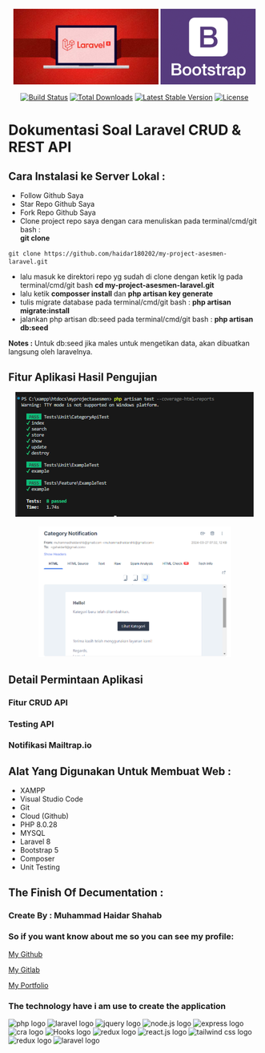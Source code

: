 <p align="center"><a href="https://laravel.com" target="_blank"><img src="./assetsdocumentasi/laravel-image.png" width="290"></a>
<a href="https://getbootstrap.com" target="_blank"><img src="./assetsdocumentasi/bootsrap-image.png" width="190"></a>
</p>

<p align="center">
<a href="https://travis-ci.org/laravel/framework"><img src="https://travis-ci.org/laravel/framework.svg" alt="Build Status"></a>
<a href="https://packagist.org/packages/laravel/framework"><img src="https://img.shields.io/packagist/dt/laravel/framework" alt="Total Downloads"></a>
<a href="https://packagist.org/packages/laravel/framework"><img src="https://img.shields.io/packagist/v/laravel/framework" alt="Latest Stable Version"></a>
<a href="https://packagist.org/packages/laravel/framework"><img src="https://img.shields.io/packagist/l/laravel/framework" alt="License"></a>
</p>

# Dokumentasi Soal Laravel CRUD & REST API

## Cara Instalasi ke Server Lokal :

-   Follow Github Saya
-   Star Repo Github Saya
-   Fork Repo Github Saya
-   Clone project repo saya dengan cara menuliskan pada terminal/cmd/git bash :<br> <b>git clone</b>
``````
git clone https://github.com/haidar180202/my-project-asesmen-laravel.git
`````` 
-   lalu masuk ke direktori repo yg sudah di clone dengan ketik lg pada terminal/cmd/git bash <b>cd my-project-asesmen-laravel.git</b>
-   lalu ketik <b>composser install </b> dan <b>php artisan key generate</b>
-   tulis migrate database pada terminal/cmd/git bash : <b>php artisan migrate:install</b>
-   jalankan php artisan db:seed pada terminal/cmd/git bash : <b>php artisan db:seed</b>

<b>Notes :</b> Untuk db:seed jika males untuk mengetikan data, akan dibuatkan langsung oleh laravelnya.

## Fitur Aplikasi Hasil Pengujian

  <center>
  <img src="./assetsdocumentasi/hasil-testing-api.png" alt="Hasil Testing API"> 
  </center> 
  <br/>
<center >
<a href="assetsdocumentasi/myprojectsimulation.mp4"><img src="./assetsdocumentasi/notification.png" alt="Hasil Testing API" width="385"></a>
</center>

## Detail Permintaan Aplikasi 
### Fitur CRUD API
### Testing API
### Notifikasi Mailtrap.io

## Alat Yang Digunakan Untuk Membuat Web :

-   XAMPP
-   Visual Studio Code
-   Git
-   Cloud (Github)
-   PHP 8.0.28
-   MYSQL 
-   Laravel 8
-   Bootstrap 5
-   Composer
-   Unit Testing


## The Finish Of Decumentation :

### Create By : Muhammad Haidar Shahab

### So if you want know about me so you can see my profile:

[My Github](https://github.com/haidar180202)

[My Gitlab](https://gitlab.com/haidar1802/myapp)

[My Portfolio](https://profile-muhammad-haidar-shahab.netlify.app/)


### The technology have i am use to create the application

<img src="https://img.shields.io/badge/-Php-05122A?style=flat&logo=php" width="60" height="auto" alt="php logo"> <img src="https://img.shields.io/badge/-Laravel-05122A?style=flat&logo=laravel" width="90" height="auto" alt="laravel logo"> <img src="https://img.shields.io/badge/-Jquery-05122A?style=flat&logo=jquery" width="80" height="auto" alt="jquery logo"> <img src="https://img.shields.io/badge/-Node Js-05122A?style=flat&logo=node.js" width="90" height="auto" alt="node.js logo"> <img src="https://img.shields.io/badge/-Express Js-05122A?style=flat&logo=express" width="98" height="auto" alt="express logo">
<img src="https://img.shields.io/badge/-CRA-05122A?style=flat&logo=create-react-app" width="60" height="25" alt="cra logo">  <img src="https://img.shields.io/badge/-React Hooks-05122A?style=flat&logo=react hooks" width="80" height="25" alt="Hooks logo">  <img src="https://img.shields.io/badge/-CSS-05122A?style=flat&logo=css3" width="60" height="25" alt="redux logo">  <img src="https://img.shields.io/badge/-React Js-05122A?style=flat&logo=react" width="100" height="auto" alt="react.js logo">  <img src="https://img.shields.io/badge/-Tailwind Css-05122A?style=flat&logo=tailwind css" width="130" height="auto" alt="tailwind css logo">  <img src="https://img.shields.io/badge/-Redux-05122A?style=flat&logo=redux" width="80" height="auto" alt="redux logo">  <img src="https://img.shields.io/badge/-Pnpm-05122A?style=flat&logo=pnpm" width="75" height="auto" alt="laravel logo">